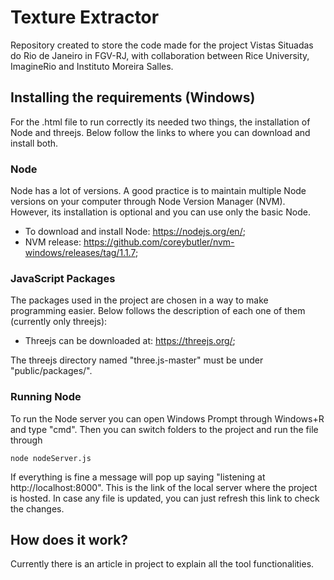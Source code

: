 # Texture Extractor

Repository created to store the code made for the project Vistas Situadas do Rio de Janeiro in FGV-RJ, with collaboration between Rice University, ImagineRio and Instituto Moreira Salles.

## Installing the requirements (Windows)

For the .html file to run correctly its needed two things, the installation of Node and threejs. Below follow the links to where you can download and install both.

### Node

Node has a lot of versions. A good practice is to maintain multiple Node versions on your computer through Node Version Manager (NVM). However, its installation is optional and you can use only the basic Node.

- To download and install Node: https://nodejs.org/en/;
- NVM release: https://github.com/coreybutler/nvm-windows/releases/tag/1.1.7;

### JavaScript Packages

The packages used in the project are chosen in a way to make programming easier. Below follows the description of each one of them (currently only threejs):

- Threejs can be downloaded at: https://threejs.org/;

The threejs directory named "three.js-master" must be under "public/packages/".

### Running Node

To run the Node server you can open Windows Prompt through Windows+R and type "cmd". Then you can switch folders to the project and run the file through 

    node nodeServer.js

If everything is fine a message will pop up saying "listening at http://localhost:8000". This is the link of the local server where the project is hosted. In case any file is updated, you can just refresh this link to check the changes.

## How does it work?

Currently there is an article in project to explain all the tool functionalities.